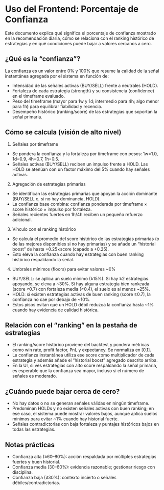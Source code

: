 # Uso del Frontend: Porcentaje de Confianza

Este documento explica qué significa el porcentaje de confianza mostrado en la recomendación diaria, cómo se relaciona con el ranking histórico de estrategias y en qué condiciones puede bajar a valores cercanos a cero.

## ¿Qué es la “confianza”?
La confianza es un valor entre 0% y 100% que resume la calidad de la señal instantánea agregada por el sistema en función de:
- Intensidad de las señales activas (BUY/SELL) frente a neutrales (HOLD).
- Fortaleza de cada estrategia (strength) y su consistencia (confidence) en el timeframe evaluado.
- Peso del timeframe (mayor para 1w y 1d; intermedio para 4h; algo menor para 1h) para equilibrar fiabilidad y recencia.
- Desempeño histórico (ranking/score) de las estrategias que soportan la señal primaria.

## Cómo se calcula (visión de alto nivel)
1) Señales por timeframe
- Se pondera la confianza y la fortaleza por timeframe con pesos: 1w=1.0, 1d=0.9, 4h=0.7, 1h=0.5.
- Señales activas (BUY/SELL) reciben un impulso frente a HOLD. Las HOLD se atenúan con un factor máximo del 5% cuando hay señales activas.

2) Agregación de estrategias primarias
- Se identifican las estrategias primarias que apoyan la acción dominante (BUY/SELL o, si no hay dominancia, HOLD).
- La confianza base combina: confianza ponderada por timeframe × score histórico × impulso por fortaleza.
- Señales recientes fuertes en 1h/4h reciben un pequeño refuerzo adicional.

3) Vínculo con el ranking histórico
- Se calcula el promedio del score histórico de las estrategias primarias (o de las mejores disponibles si no hay primarias) y se añade un “historial boost” de hasta +0.25×score (capado a +0.25).
- Esto eleva la confianza cuando hay estrategias con buen ranking histórico respaldando la señal.

4) Umbrales mínimos (floors) para evitar valores ~0%
- BUY/SELL: se aplica un suelo mínimo (≥15%). Si hay ≥2 estrategias apoyando, se eleva a ~30%. Si hay alguna estrategia bien rankeada (score ≥0.7) con fortaleza media (≥0.4), el suelo es al menos ~25%.
- HOLD: si existen estrategias activas de buen ranking (score ≥0.7), la confianza no cae por debajo de ~10%.
- Estos pisos evitan que un HOLD débil reduzca la confianza hasta ~1% cuando hay evidencia de calidad histórica.

## Relación con el “ranking” en la pestaña de estrategias
- El ranking/score histórico proviene del backtest y pondera métricas como win rate, profit factor, PnL y expectancy. Se normaliza en [0,1].
- La confianza instantánea utiliza ese score como multiplicador de cada estrategia y además añade el “historial boost” agregado descrito arriba.
- En la UI, si ves estrategias con alto score respaldando la señal primaria, es esperable que la confianza sea mayor, incluso si el número de señales es moderado.

## ¿Cuándo puede bajar cerca de cero?
- No hay datos o no se generan señales válidas en ningún timeframe.
- Predominan HOLDs y no existen señales activas con buen ranking; en ese caso, el sistema puede mostrar valores bajos, aunque aplica suelos mínimos para evitar ~1% cuando hay historial fuerte.
- Señales contradictorias con baja fortaleza y puntajes históricos bajos en todas las estrategias.

## Notas prácticas
- Confianza alta (≥60–80%): acción respaldada por múltiples estrategias fuertes y buen historial.
- Confianza media (30–60%): evidencia razonable; gestionar riesgo con disciplina.
- Confianza baja (≤30%): contexto incierto o señales débiles/contradictorias.
